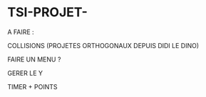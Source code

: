 # TSI-PROJET-

A FAIRE :


COLLISIONS (PROJETES ORTHOGONAUX DEPUIS DIDI LE DINO)

FAIRE UN MENU ? 

GERER LE Y 

TIMER + POINTS

